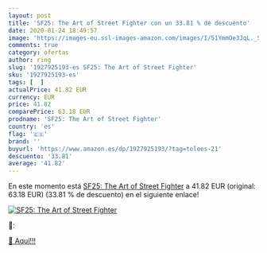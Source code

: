 ```yaml
---
layout: post
title: 'SF25: The Art of Street Fighter con un 33.81 % de descuento'
date: 2020-01-24 18:49:57
image: 'https://images-eu.ssl-images-amazon.com/images/I/51YmmOe3JqL._SL200_.jpg'
comments: true
category: ofertas
author: ring
slug: '1927925193-es SF25: The Art of Street Fighter'
sku: '1927925193-es'
tags: [  ]
actualPrice: 41.82 EUR
currency: EUR
price: 41.82
comparePrice: 63.18 EUR
prodname: 'SF25: The Art of Street Fighter'
country: 'es'
flag: '🇪🇸'
brand: ''
buyurl: 'https://www.amazon.es/dp/1927925193/?tag=tolees-21'
descuento: '33.81'
average: '41.82'
---
```


En este momento está [SF25: The Art of Street Fighter](https://www.amazon.es/dp/1927925193/?tag=tolees-21) a 41.82 EUR (original: 63.18 EUR) (33.81 %  de descuento) en el siguiente enlace!

[![SF25: The Art of Street Fighter](https://images-eu.ssl-images-amazon.com/images/I/51YmmOe3JqL._SL200_.jpg)](https://www.amazon.es/dp/1927925193/?tag=tolees-21)

🔎:


[🛒 Aquí!!!](https://www.amazon.es/dp/1927925193/?tag=tolees-21)
